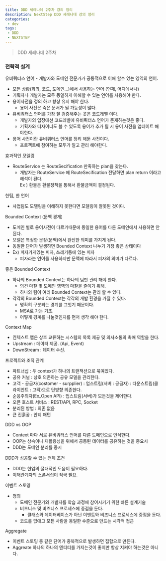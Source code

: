 ```yaml
---
title: DDD 세레나데 2주차 강의 정리
description: NextStep DDD 세레나데 강의 정리
categories:
 - dev
tags:
 - DDD
 - NEXTSTEP
---
```

> DDD 세레나데 2주차

### 전략적 설계
유비쿼터스 언어 - 개발자와 도메인 전문가가 공통적으로 이해 할수 있는 영역의 언어.
- 모든 상황(회의, 코드, 도메인…)에서 사용하는 언어 (언제, 어디에서나)
- 기획자나 개발자는 모두 동일하게 이해할 수 있는 언어를 사용해야 한다.
- 용어사전을 정의 하고 항상 유지 해야 한다.
    - 용어 사전은 죽은 문서가 될 가능성이 많다. 
- 유비쿼터스 언어를 가장 잘 검증해주는 곳은 코드레벨 이다.
    - 개발자의 입장에선 코드레벨에 유비쿼터스 언어가 존재하는것은 좋다. 
    - 기획자와 디자이너도 볼 수 있도록 용어가 추가 될 시 용어 사전을 업데이트 해야한다.
- 용어 사전이란 유비쿼터스 언어를 정리 해둔 사전이다.
    - 프로젝트에 참여하는 모두가 알고 관리 해야한다.

효과적인 모델링
- RouteService 는 RouteSecification 만족하는 plan을 찾는다.
    - 개발자는 RouteService 에 RouteSecification 전달하면 plan return 이라고 해석이 된다. <br>
Ex ) 환불은 환불정책을 통해서 환불금액이 결정된다.

한팀, 한 언어
- 사업팀도 모델링을 이해하지 못한다면 모델링이 잘못된 것이다.

Bounded Context (문맥 경계)
- 도메인 별로 용어사전이 다르기때문에 동일한 용어를 다른 도메인에서 사용하면 안된다.
- 모델은 특정한 문장(문맥)에서 완전한 의미를 가지게 된다.
- 동일한 단어가 발생하면 Bounded Context 나누기 가장 좋은 상태이다
- Ex) 피자가게있는 피자, 쓰레기통에 있는 피자
  - 피자라는 언어를 사용하지만 문맥에 따라서 피자의 의미가 다르다.

좋은 Bounded Context
- 하나의 Bounded Context는 하나의 팀만 관리 해야 한다.
    - 의견 마찰 및 도메인 영역의 마찰을 줄이기 위해.
    - 하나의 팀이 여러 Bounded Context는 관리 할 수 있다.
- 각각의 Bounded Context는 각각의 개발 환경을 가질 수 있다.
    - 명확히 구분되는 경계를 그엇기 때문이다.
    - MSA로 가는 기초.
    - 어떻게 경계를 나눌것인지를 먼저 생각 해야 한다.

Context Map
- 컨텍스트 맵은 상호 교류하는 시스템의 목록 제공 및 의사소통의 촉매 역할을 한다.
- Upstream : 데이터 제공. (Api, Event)
- DownStream : 데이터 수신.

프로젝트와 조직 관계
- 파트너십 : 두 context가 하나의 트랜잭션으로 묶여있다.
- 공유 커널 : 상호 의존하는 공유 모델을 관리한다.
- 고객 - 공급자(costomer - surpplier) : 업스트림(서버 : 공급자) : 다운스트림(클라이언트 : 고객)으로 단방향 의존한다.
- 순응주의자(Ex_Open API) : 업스트림(서버)가 모든것을 제어한다.
- 오픈 호스트 서비스 : REST/API, RPC, Socket
- 분리된 방법 : 의존 없음
- 큰 진흙공 : 안티 패턴

DDD vs OOP
- Context 마다 서로 유비쿼터스 언어를 다른 도메인으로 인식한다.
- OOP는 상속이나 재활용성을 위해서 공통된 데이터를 공유하는 것을 중요시
- DDD는 도메인 분리를 중시

DDD가 성공할 수 있는 전제 조건
- DDD는 현업의 절대적인 도움이 필요하다.
- 이해관계자의 스폰서십이 적극 필요.

이벤트 스토밍
- 정의
    - 도메인 전문가와 개발자를 학습 과정에 참여시키기 위한 빠른 설계기술
    - 비즈니스 및 비즈니스 프로세스에 중점을 둔다.
        - 클래스와 데이터베이스가 아닌 이벤트와 비즈니스 프로세스에 중점을 둔다.
    - 코드를 없애고 모든 사람을 동일한 수준으로 만드는 시각적 접근

Aggregate
- 이벤트 스토밍 중 같은 단어가 중복적으로 발생하면 집합으로 만든다.
- Aggreate 하나의 하나의 엔티티를 가지는것이 좋지만 항상 지켜야 하는것은 아니다.
